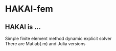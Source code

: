 # HAKAI-fem
## HAKAI is ...  
Simple finite element method dynamic explicit solver  
There are Matlab(.m) and Julia versions
